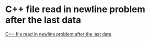 # C++ file read in   newline problem after the last data
[C++ file read in   newline problem after the last data](https://aiwithcloud.com/2022/09/15/c_file_read_in___newline_problem_after_the_last_data/)